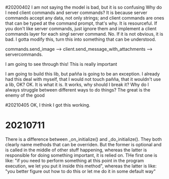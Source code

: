 #20200402
I am not saying the model is bad, but it is so confusing
Why do I need client commands and server commands?
It is because server commands accept any data, not only strings; and client commands are ones that can be typed at the command prompt, that's why.
It is resourceful. If you don't like server commands, just ignore them and implement a client commands layer for each singl server command.
No. If it is not obvious, it is bad. I gotta modify this, turn this into something that can be understood.

commands.send_image --> client.send_message_with_attachments --> servercommands.

I am going to see through this!
This is really important

I am going to build this lib, but pañña is going to be an exception.
I already had this deal with myself, that I would not touch pañña, that it wouldn't use
a lib, OK? OK. It is what it is. It works, why should I break it?
Why do I always struggle between different ways to do things? The great is the enemy of the good 

#20210405
OK, I think I got this working.

# 20210711
There is a difference between _on_initialize() and _do_initialize(). They both clearly name methods that can be overriden. But the former is optional and is called in the middle of other stuff happening, whereas the latter is responsible for doing something important, it is relied on. THe first one is like: "if you need to perform something at this point in the program execution, we let you put it inside this method", whereas the latter is like: "you better figure out how to do this or let me do it in some default way"